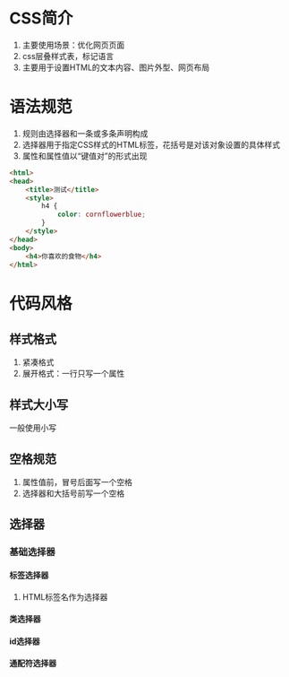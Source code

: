 # CSS简介
1. 主要使用场景：优化网页页面
2. css层叠样式表，标记语言
3. 主要用于设置HTML的文本内容、图片外型、网页布局



# 语法规范
1. 规则由选择器和一条或多条声明构成
2. 选择器用于指定CSS样式的HTML标签，花括号是对该对象设置的具体样式
3. 属性和属性值以“键值对”的形式出现
```HTML
<html>
<head>
    <title>测试</title>
    <style>
        h4 {
            color: cornflowerblue;
        }
    </style>
</head>
<body>
    <h4>你喜欢的食物</h4>
</html>
```



# 代码风格
## 样式格式
1. 紧凑格式
2. 展开格式：一行只写一个属性

## 样式大小写
一般使用小写

## 空格规范
1. 属性值前，冒号后面写一个空格
2. 选择器和大括号前写一个空格



## 选择器
### 基础选择器 
#### 标签选择器
1. HTML标签名作为选择器

#### 类选择器
#### id选择器
#### 通配符选择器